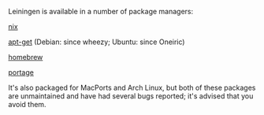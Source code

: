 Leiningen is available in a number of package managers:

[nix](https://nixos.org/websvn/nix/nixpkgs/trunk/pkgs/development/tools/build-managers/leiningen/default.nix)

[apt-get](http://packages.debian.org/sid/leiningen) (Debian: since wheezy; Ubuntu: since Oneiric)

[homebrew](https://github.com/mxcl/homebrew/blob/master/Library/Formula/leiningen.rb)

[portage](https://github.com/Sholy/nengraphy/blob/master/dev-lang/leiningen/leiningen-9999.ebuild)

It's also packaged for MacPorts and Arch Linux, but both of these
packages are unmaintained and have had several bugs reported; it's
advised that you avoid them.